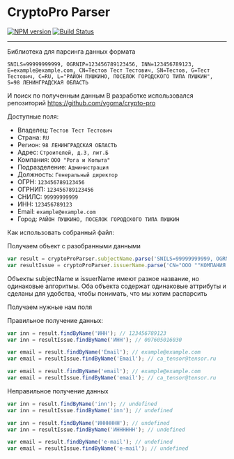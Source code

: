 # CryptoPro Parser

[![NPM version][npm-version-image]][npm-url]
[![Build Status][travis-image]][travis-url]
______

Библиотека для парсинга данных формата 

`SNILS=99999999999, OGRNIP=123456789123456, INN=123456789123, E=example@example.com, CN=Тестов Тест Тестович, SN=Тестов, G=Тест Тестович, C=RU, L="РАЙОН ПУШКИНО, ПОСЕЛОК ГОРОДСКОГО ТИПА ПУШКИН", S=98 ЛЕНИНГРАДСКАЯ ОБЛАСТЬ`

И поиск по полученным данным
В разработке использовался репозиторий https://github.com/vgoma/crypto-pro

Доступные поля:
- Владелец: `Тестов Тест Тестович`
- Страна: `RU`
- Регион: `98 ЛЕНИНГРАДСКАЯ ОБЛАСТЬ`
- Адрес: `Строителей, д.3, лит.Б`
- Компания: `ООО "Рога и Копыта"`
- Подразделение: `Администрация`
- Должность: `Генеральный директор`
- ОГРН: `123456789123456`
- ОГРНИП: `123456789123456`
- СНИЛС: `99999999999`
- ИНН: `123456789123`
- Email: `example@example.com`
- Город: `РАЙОН ПУШКИНО, ПОСЕЛОК ГОРОДСКОГО ТИПА ПУШКИН`

Как использовать собранный файл:

Получаем объект с разобранными данными
```js
var result = cryptoProParser.subjectName.parse('SNILS=99999999999, OGRNIP=123456789123456, INN=123456789123, E=example@example.com, CN=Тестов Тест Тестович, SN=Тестов, G=Тест Тестович, C=RU, L="РАЙОН ПУШКИНО, ПОСЕЛОК ГОРОДСКОГО ТИПА ПУШКИН", S=98 ЛЕНИНГРАДСКАЯ ОБЛАСТЬ');
var resultIssue = cryptoProParser.issuerName.parse('CN="ООО ""КОМПАНИЯ ""ТЕНЗОР""", O="ООО ""КОМПАНИЯ ""ТЕНЗОР""", OU=Удостоверяющий центр, STREET="Московский проспект, д. 12", L=г. Ярославль, S=76 Ярославская область, C=RU, INN=007605016030, OGRN=1027600787994, E=ca_tensor@tensor.ru');
```

Объекты subjectName и issuerName имеют разное название, но одинаковые алгоритмы.
Оба объекта содержат одинаковые аттрибуты и сделаны для удобства, чтобы понимать, что мы хотим распарсить

Получаем нужные нам поля

Правильное получение данных:
```js
var inn = result.findByName('ИНН'); // 123456789123
var inn = resultIssue.findByName('ИНН'); // 007605016030
```
```js
var email = result.findByName('Email'); // example@example.com
var email = resultIssue.findByName('Email'); // ca_tensor@tensor.ru
```
```js
var email = result.findByName('email'); // example@example.com
var email = resultIssue.findByName('email'); // ca_tensor@tensor.ru
```

Неправильное получение данных
```js
var inn = result.findByName('inn'); // undefined
var inn = resultIssue.findByName('inn'); // undefined
```
```js
var inn = result.findByName('ИНННННН'); // undefined
var inn = resultIssue.findByName('ИНННННН'); // undefined
```
```js
var email = result.findByName('e-mail'); // undefined
var email = resultIssue.findByName('e-mail'); // undefined
```


[npm-url]: https://npmjs.org/package/cryptopro-parser
[npm-version-image]: http://img.shields.io/npm/v/cryptopro-parser.svg?style=flat
[travis-url]: https://travis-ci.org/genkaok/cryptopro-parser
[travis-image]: http://img.shields.io/travis/genkaok/cryptopro-parser/master.svg?style=flat

